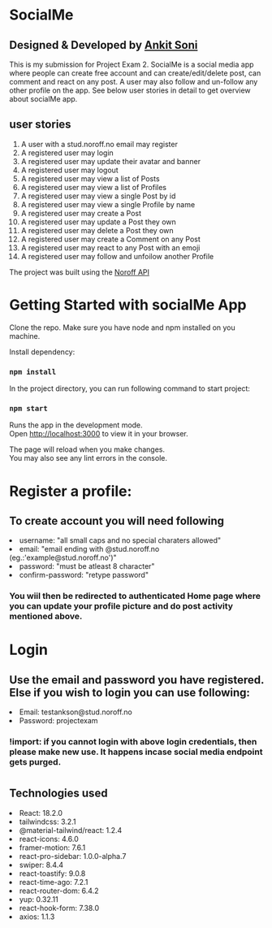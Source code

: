 # SocialMe

## Designed & Developed by <a href="https://ankitsoni.netlify.app/" target="_blank">Ankit Soni</a>

This is my submission for Project Exam 2. SocialMe is a social media app where people can create free account and can create/edit/delete post, can comment and react on any post. A user may also follow and un-follow any other profile on the app. See below user stories in detail to get overview about socialMe app.

## user stories

<ol>
    <li>A user with a stud.noroff.no email may register</li>
    <li>A registered user may login</li>
    <li>A registered user may update their avatar and banner</li>
    <li>A registered user may logout</li>
    <li>A registered user may view a list of Posts</li>
    <li>A registered user may view a list of Profiles</li>
    <li>A registered user may view a single Post by id</li>
    <li>A registered user may view a single Profile by name</li>
    <li>A registered user may create a Post</li>
    <li>A registered user may update a Post they own</li>
    <li>A registered user may delete a Post they own</li>
    <li>A registered user may create a Comment on any Post</li>
    <li>A registered user may react to any Post with an emoji</li>
    <li>A registered user may follow and unfoilow another Profile</li>
</ol>

The project was built using the <a href="https://noroff-api-docs.netlify.app/" target="_blank"> Noroff API</a>

# Getting Started with socialMe App

Clone the repo. Make sure you have node and npm installed on you machine.

Install dependency:

### `npm install`

In the project directory, you can run following command to start project:

### `npm start`

Runs the app in the development mode.\
Open [http://localhost:3000](http://localhost:3000) to view it in your browser.

The page will reload when you make changes.\
You may also see any lint errors in the console.

# Register a profile:

## To create account you will need following

<li>username: "all small caps and no special charaters allowed"</li>
<li>email: "email ending with @stud.noroff.no (eg.:'example@stud.noroff.no')"</li>
<li>password: "must be atleast 8 character"</li>
<li>confirm-password: "retype password"</li>

### You wiil then be redirected to authenticated Home page where you can update your profile picture and do post activity mentioned above.

# Login

## Use the email and password you have registered. Else if you wish to login you can use following:

<li> Email: testankson@stud.noroff.no</li>
<li> Password: projectexam</li>

### !import: if you cannot login with above login credentials, then please make new use. It happens incase social media endpoint gets purged.

# <h2>Technologies used</h2>

 <li> React: 18.2.0</li>
 <li> tailwindcss: 3.2.1</li>
 <li> @material-tailwind/react: 1.2.4</li>
 <li> react-icons: 4.6.0</li>
 <li> framer-motion: 7.6.1</li>
 <li> react-pro-sidebar: 1.0.0-alpha.7</li>
 <li> swiper: 8.4.4</li>
 <li> react-toastify: 9.0.8</li>
 <li> react-time-ago: 7.2.1</li>
 <li> react-router-dom: 6.4.2</li>
 <li> yup: 0.32.11</li>
 <li> react-hook-form: 7.38.0</li>
 <li> axios: 1.1.3</li>
